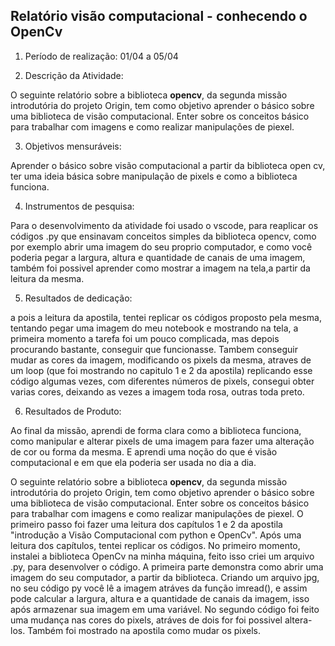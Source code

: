 ## Relatório visão computacional - conhecendo o OpenCv

1. Período de realização: 
    01/04 a 05/04

2. Descrição da Atividade:

O seguinte relatório sobre a biblioteca **opencv**, da segunda missão introdutória do projeto Origin, tem como objetivo 
aprender o básico sobre uma biblioteca de visão computacional. Enter sobre os conceitos básico para trabalhar com imagens e como realizar manipulações de piexel.

3. Objetivos mensuráveis:

Aprender o básico sobre visão computacional a partir da biblioteca open cv, ter uma ideia básica sobre manipulação de pixels e como a biblioteca funciona.

4. Instrumentos de pesquisa:

Para o desenvolvimento da atividade foi usado o vscode, para reaplicar os códigos .py que ensinavam conceitos simples da biblioteca opencv, como por exemplo abrir uma imagem do seu proprio computador, e como você poderia pegar a largura, altura e quantidade de canais de uma imagem, também foi possivel aprender como mostrar a imagem na tela,a partir da leitura da mesma. 

5. Resultados de dedicação:

a pois a leitura da apostila, tentei replicar os códigos proposto pela mesma, tentando pegar uma imagem do meu notebook e mostrando na tela, a primeira momento a tarefa foi um pouco complicada, mas depois procurando bastante, conseguir que funcionasse. Tambem conseguir mudar as cores da imagem, modificando os pixels da mesma, atraves de um loop (que foi mostrando no capitulo 1 e 2 da apostila) replicando esse código algumas vezes, com diferentes números de pixels, consegui obter varias cores, deixando as vezes a imagem toda rosa, outras toda preto. 


6. Resultados de Produto:

Ao final da missão, aprendi de forma clara como a biblioteca funciona, como manipular e alterar pixels de uma imagem para fazer uma alteração de cor ou forma da mesma. 
E aprendi uma noção do que é visão computacional e em que ela poderia ser usada no dia a dia. 










O seguinte relatório sobre a biblioteca **opencv**, da segunda missão introdutória do projeto Origin, tem como objetivo 
aprender o básico sobre uma biblioteca de visão computacional. Enter sobre os conceitos básico para trabalhar com imagens e como realizar manipulações de piexel.
O primeiro passo foi fazer uma leitura dos capítulos 1 e 2 da apostila "introdução a Visão Computacional com python e OpenCv".
Após uma leitura dos capítulos, tentei replicar os códigos. No primeiro momento, instalei a biblioteca OpenCv na minha máquina, feito isso criei um arquivo .py, para desenvolver o código.
A primeira parte demonstra como abrir uma imagem do seu computador, a partir da biblioteca. Criando um arquivo jpg, no seu código py você lê a imagem atráves da função imread(), e assim pode calcular a largura, altura e a quantidade de canais da imagem, isso após armazenar sua imagem em uma variável.
No segundo código foi feito uma mudança nas cores do pixels, atráves de dois for foi possivel altera-los.
Também foi mostrado na apostila como mudar os pixels.
 



